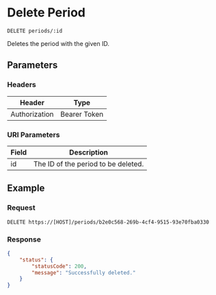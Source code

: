 # Delete Period

    DELETE periods/:id
    
Deletes the period with the given ID.

## Parameters

### Headers
Header | Type
--- | ---
Authorization | Bearer Token

### URI Parameters
Field | Description
--- | ---
id | The ID of the period to be deleted.

## Example
### Request

    DELETE https://[HOST]/periods/b2e0c568-269b-4cf4-9515-93e70fba0330

### Response
``` json
{
    "status": {
        "statusCode": 200,
        "message": "Successfully deleted."
    }
}
```
